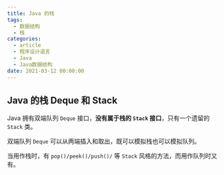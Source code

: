 ```yaml
---
title: Java 的栈
tags:
  - 数据结构
  - 栈
categories:
  - article
  - 程序设计语言
  - Java
  - Java数据结构
date: 2021-03-12 00:00:00
---
```


<style>
.center {
width: auto;
display: table;
margin - left: auto;
margin - right: auto;
}
// 图片居中
img {
position: relative;
left: 50%;
transform: translateX(-50%);
}
</style>

## Java 的栈 Deque 和 Stack

Java 拥有双端队列 `Deque` 接口，**没有属于栈的 `Stack` 接口**，只有一个遗留的 `Stack` 类。

双端队列 `Deque` 可以从两端插入和取出，既可以模拟栈也可以模拟队列。

当用作栈时，有 `pop()/peek()/push()/` 等 `Stack` 风格的方法，而用作队列时又有。
